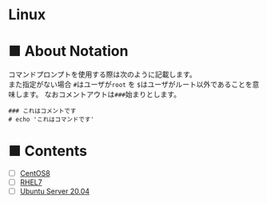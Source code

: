 # Linux
# ■ About Notation
コマンドプロンプトを使用する際は次のように記載します。  
また指定がない場合 `#`はユーザが`root` を `$`はユーザがルート以外であることを意味します。
なおコメントアウトは`###`始まりとします。
```
### これはコメントです
# echo 'これはコマンドです'
```
# ■ Contents
- [ ] [CentOS8](https://github.com/thetaru/memorandum/tree/master/OS/Linux/CentOS8)
- [ ] [RHEL7](https://github.com/thetaru/memorandum/tree/master/OS/Linux/RHEL7)
- [ ] [Ubuntu Server 20.04](https://github.com/thetaru/memorandum/tree/master/OS/Linux/Ubuntu_Server_20.04)
